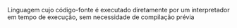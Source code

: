 Linguagem cujo código-fonte é executado diretamente por um interpretador em tempo de execução, sem necessidade de compilação prévia